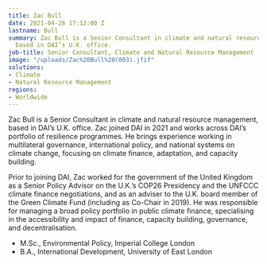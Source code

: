 ```yaml
---
title: Zac Bull
date: 2021-04-28 17:12:00 Z
lastname: Bull
summary: Zac Bull is a Senior Consultant in climate and natural resource management,
  based in DAI’s U.K. office.
job-title: Senior Consultant, Climate and Natural Resource Management
image: "/uploads/Zac%20Bull%20(003).jfif"
solutions:
- Climate
- Natural Resource Management
regions:
- Worldwide
---
```


Zac Bull is a Senior Consultant in climate and natural resource management, based in DAI’s U.K. office. Zac joined DAI in 2021 and works across DAI’s portfolio of resilience programmes. He brings experience working in multilateral governance, international policy, and national systems on climate change, focusing on climate finance, adaptation, and capacity building.

Prior to joining DAI, Zac worked for the government of the United Kingdom as a Senior Policy Advisor on the U.K.’s COP26 Presidency and the UNFCCC climate finance negotiations, and as an adviser to the U.K. board member of the Green Climate Fund (including as Co-Chair in 2019). He was responsible for managing a broad policy portfolio in public climate finance, specialising in the accessibility and impact of finance, capacity building, governance, and decentralisation.

* M.Sc., Environmental Policy, Imperial College London
* B.A., International Development, University of East London